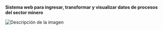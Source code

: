 **Sistema web para ingresar, transformar y visualizar datos de procesos del sector minero**

![Descripción de la imagen](https://picsum.photos/800/600)
    

